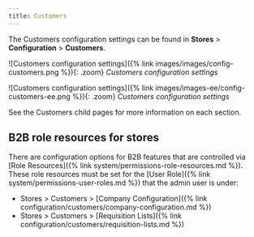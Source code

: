 ```yaml
---
title: Customers
---
```


The Customers configuration settings can be found in **Stores** > **Configuration** > **Customers**.

<!--{% if "Default.CE Only" contains site.edition %}-->
![Customers configuration settings]({% link images/images/config-customers.png %}){: .zoom}
_Customers configuration settings_
<!--{% endif %}-->
<!--{% if "Default.EE-B2B" contains site.edition %}-->
![Customers configuration settings]({% link images/images-ee/config-customers-ee.png %}){: .zoom}
_Customers configuration settings_
<!--{% endif %}-->

See the Customers child pages for more information on each section.
<!--{% if "Default.B2B" contains site.edition %}-->
## B2B role resources for stores

There are configuration options for B2B features that are controlled via [Role Resources]({% link system/permissions-role-resources.md %}). These role resources must be set for the [User Role]({% link system/permissions-user-roles.md %}) that the admin user is under:

- Stores > Customers > [Company Configuration]({% link configuration/customers/company-configuration.md %})
- Stores > Customers > [Requisition Lists]({% link configuration/customers/requisition-lists.md %})
<!--{% endif %}-->